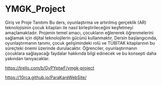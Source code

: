 # YMGK_Project

Giriş ve Proje Tanıtımı
Bu ders, oyunlaştırma ve artırılmış gerçeklik (AR) teknolojisinin çocuk kitapları ile nasıl birleştirileceğini keşfetmeyi amaçlamaktadır. Projenin temel amacı, çocukların eğlenerek öğrenmelerini sağlamak için dijital teknolojilerin gücünü kullanmaktır. Dersin başlangıcında, oyunlaştırmanın tanımı, çocuk gelişimindeki rolü ve TÜBİTAK kitaplarının bu süreçteki önemi üzerinde durulacaktır. Öğrenciler, oyunlaştırmanın çocuklara sağlayacağı faydalar hakkında bilgi edinecek ve bu konsepti daha yakından tanıyacaklar.

https://trello.com/b/GyPYptwF/ymgk-project

https://10rca.github.io/ParaKareWebSite/
